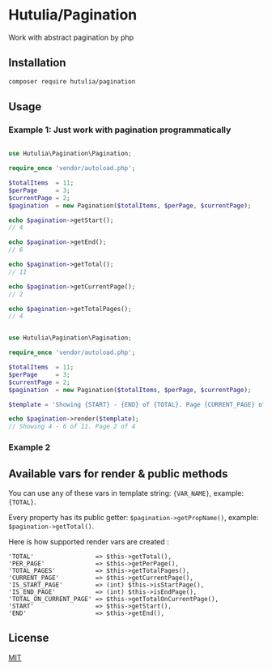 # Hutulia/Pagination

Work with abstract pagination by php

## Installation

```bash
composer require hutulia/pagination
```

## Usage

### Example 1: Just work with pagination programmatically

```php

use Hutulia\Pagination\Pagination;

require_once 'vendor/autoload.php';

$totalItems  = 11;
$perPage     = 3;
$currentPage = 2;
$pagination  = new Pagination($totalItems, $perPage, $currentPage);

echo $pagination->getStart();
// 4

echo $pagination->getEnd();
// 6

echo $pagination->getTotal();
// 11

echo $pagination->getCurrentPage();
// 2

echo $pagination->getTotalPages();
// 4
```


```php

use Hutulia\Pagination\Pagination;

require_once 'vendor/autoload.php';

$totalItems  = 11;
$perPage     = 3;
$currentPage = 2;
$pagination  = new Pagination($totalItems, $perPage, $currentPage);

$template = 'Showing {START} - {END} of {TOTAL}. Page {CURRENT_PAGE} of {TOTAL_PAGES}';

echo $pagination->render($template);
// Showing 4 - 6 of 11. Page 2 of 4
```

### Example 2


## Available vars for render & public methods
You can use any of these vars in template string: `{VAR_NAME}`, example: `{TOTAL}`.

Every property has its public getter: `$pagination->getPropName()`, example: `$pagination->getTotal()`.

Here is how supported render vars are created :

```
'TOTAL'                 => $this->getTotal(),
'PER_PAGE'              => $this->getPerPage(),
'TOTAL_PAGES'           => $this->getTotalPages(),
'CURRENT_PAGE'          => $this->getCurrentPage(),
'IS_START_PAGE'         => (int) $this->isStartPage(),
'IS_END_PAGE'           => (int) $this->isEndPage(),
'TOTAL_ON_CURRENT_PAGE' => $this->getTotalOnCurrentPage(),
'START'                 => $this->getStart(),
'END'                   => $this->getEnd(),
```

## License
[MIT](https://choosealicense.com/licenses/mit/)
